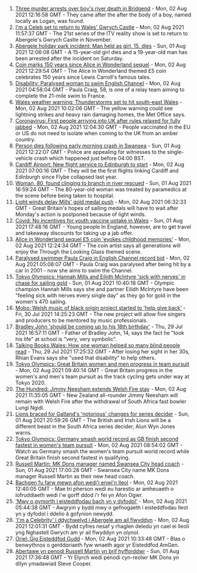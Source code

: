 1. [Three murder arrests over boy's river death in Bridgend](https://www.bbc.co.uk/news/uk-wales-58049509) - Mon, 02 Aug 2021 12:16:58 GMT - They came after the after the body of a boy, named locally as Logan, was found.
2. [I'm a Celeb set to return to Wales' Gwrych Castle](https://www.bbc.co.uk/news/uk-wales-58053077) - Mon, 02 Aug 2021 11:57:37 GMT - The 21st series of the ITV reality show is set to return to Abergele's Gwrych Castle in November.
3. [Abergele holiday park incident: Man held as girl, 15, dies](https://www.bbc.co.uk/news/uk-wales-58048295) - Sun, 01 Aug 2021 12:06:08 GMT - A 15-year-old girl dies and a 19-year-old man has been arrested after the incident on Saturday.
4. [Coin marks 150 years since Alice in Wonderland sequel](https://www.bbc.co.uk/news/uk-wales-58053780) - Mon, 02 Aug 2021 12:29:54 GMT - The Alice in Wonderland themed £5 coin celebrates 150 years since Lewis Carroll's famous tales.
5. [Disability: Paralysed woman to swim English Channel](https://www.bbc.co.uk/news/uk-wales-58025736) - Mon, 02 Aug 2021 04:58:04 GMT - Paula Craig, 58, is one of a relay team aiming to complete the 21-mile swim to France.
6. [Wales weather warning: Thunderstorms set to hit south-east Wales](https://www.bbc.co.uk/news/uk-wales-58056577) - Mon, 02 Aug 2021 10:02:06 GMT - The yellow warning could see lightning strikes and heavy rain damaging homes, the Met Office says.
7. [Coronavirus: First people arriving into UK after rules relaxed for fully jabbed](https://www.bbc.co.uk/news/uk-58050538) - Mon, 02 Aug 2021 12:04:30 GMT - People vaccinated in the EU or US do not need to isolate when coming to the UK from an amber country.
8. [Person dies following early morning crash in Swansea](https://www.bbc.co.uk/news/uk-wales-58047608) - Sun, 01 Aug 2021 12:22:07 GMT - Police are appealing for witnesses to the single-vehicle crash which happened just before 04:00 BST.
9. [Cardiff Airport: New flight service to Edinburgh to start](https://www.bbc.co.uk/news/uk-wales-58049504) - Mon, 02 Aug 2021 07:00:16 GMT - They will be the first flights linking Cardiff and Edinburgh since Flybe collapsed last year.
10. [Woman, 80, found clinging to branch in river rescued](https://www.bbc.co.uk/news/uk-wales-58049508) - Sun, 01 Aug 2021 16:59:24 GMT - The 80-year-old woman was treated by paramedics at the scene before being taken to hospital.
11. [Light winds delay Mills' gold medal push](https://www.bbc.co.uk/sport/olympics/58053689) - Mon, 02 Aug 2021 06:32:33 GMT - Great Britain's hopes of sailing medals will have to wait after Monday's action is postponed because of light winds.
12. [Covid: No incentives for youth vaccine uptake in Wales](https://www.bbc.co.uk/news/uk-wales-58047609) - Sun, 01 Aug 2021 17:48:16 GMT - Young people In England, however, are to get travel and takeaway discounts for taking up a jab offer.
13. [Alice in Wonderland sequel £5 coin 'evokes childhood memories'](https://www.bbc.co.uk/news/uk-wales-58055788) - Mon, 02 Aug 2021 12:24:34 GMT - The coin artist says all generations will enjoy the Through the Looking Glass themed scene.
14. [Paralysed swimmer Paula Craig in English Channel record bid](https://www.bbc.co.uk/news/uk-wales-58039094) - Mon, 02 Aug 2021 05:08:07 GMT - Paula Craig was paralysed after being hit by a car in 2001 - now she aims to swim the Channel.
15. [Tokyo Olympics: Hannah Mills and Eilidh McIntyre 'sick with nerves' in chase for sailing gold](https://www.bbc.co.uk/sport/av/olympics/58046824) - Sun, 01 Aug 2021 10:40:18 GMT - Olympic champion Hannah Mills says she and partner Eilidh McIntyre have been "feeling sick with nerves every single day" as they go for gold in the women's 470 sailing.
16. [Mobo: Welsh music of black origin project started to 'help give back'](https://www.bbc.co.uk/news/uk-wales-58030464) - Fri, 30 Jul 2021 14:25:23 GMT - The new project will allow five singers and producers to be mentored by music professionals.
17. [Bradley John 'should be coming up to his 18th birthday'](https://www.bbc.co.uk/news/uk-wales-58019640) - Thu, 29 Jul 2021 16:57:11 GMT - Father of Bradley John, 14, says the fact he "took his life" at school is "very, very symbolic".
18. [Talking Books Wales: How one woman helped so many blind people read](https://www.bbc.co.uk/news/uk-wales-58018316) - Thu, 29 Jul 2021 17:25:32 GMT - After losing her sight in her 30s, Rhian Evans says she "used that disability" to help others.
19. [Tokyo Olympics: Great Britain women and men progress in team pursuit](https://www.bbc.co.uk/sport/olympics/58054883) - Mon, 02 Aug 2021 09:40:14 GMT - Great Britain progress in the women's and men's team pursuit as the track cycling gets under way at Tokyo 2020.
20. [The Hundred: Jimmy Neesham extends Welsh Fire stay](https://www.bbc.co.uk/sport/cricket/58058438) - Mon, 02 Aug 2021 11:35:05 GMT - New Zealand all-rounder Jimmy Neesham will remain with Welsh Fire after the withdrawal of South Africa fast bowler Lungi Ngidi.
21. [Lions braced for Gatland's 'notorious' changes for series decider](https://www.bbc.co.uk/sport/rugby-union/58050017) - Sun, 01 Aug 2021 20:59:26 GMT - The British and Irish Lions will be a different beast in the South Africa series decider, Alun Wyn Jones warns.
22. [Tokyo Olympics: Germany smash world record as GB finish second fastest in women's team pursuit](https://www.bbc.co.uk/sport/av/olympics/58056114) - Mon, 02 Aug 2021 08:54:02 GMT - Watch as Germany smash the women's team pursuit world record while Great Britain finish second fastest in qualifying.
23. [Russell Martin: MK Dons manager named Swansea City head coach](https://www.bbc.co.uk/sport/football/58046826) - Sun, 01 Aug 2021 17:00:28 GMT - Swansea City name MK Dons manager Russell Martin as their new head coach.
24. [Bachgen fu farw mewn afon wedi'i enwi'n lleol](https://www.bbc.co.uk/newyddion/58058308) - Mon, 02 Aug 2021 12:40:05 GMT - Mae tri pherson wedi eu harestio ar amheuaeth o lofruddiaeth wedi i'w gorff ddod i'r fei yn Afon Ogwr.
25. ['Mwy o gymorth i eisteddfodau bach yn y dyfodol'](https://www.bbc.co.uk/newyddion/58034025) - Mon, 02 Aug 2021 05:44:38 GMT - Awgrym y bydd mwy o gefnogaeth i eisteddfodau lleol yn y dyfodol i ddelio â gofynion newydd.
26. ['I'm a Celebrity' i ddychwelyd i Abergele am ail flwyddyn](https://www.bbc.co.uk/newyddion/58026949) - Mon, 02 Aug 2021 12:01:31 GMT - Bydd cyfres nesaf y rhaglen deledu yn cael ei lleoli yng Nghastell Gwrych am yr ail flwyddyn yn olynol.
27. [Oriel: Gig Eisteddfod Gudd](https://www.bbc.co.uk/newyddion/58055724) - Mon, 02 Aug 2021 10:33:48 GMT - Blas o benwythnos o gerddoriaeth fyw wnaeth agor yr Eisteddfod AmGen.
28. [Abertawe yn penodi Russell Martin yn brif hyfforddwr](https://www.bbc.co.uk/newyddion/58034032) - Sun, 01 Aug 2021 17:36:48 GMT - Yr Elyrch wedi penodi cyn-reolwr MK Dons yn dilyn ymadawiad Steve Cooper.
